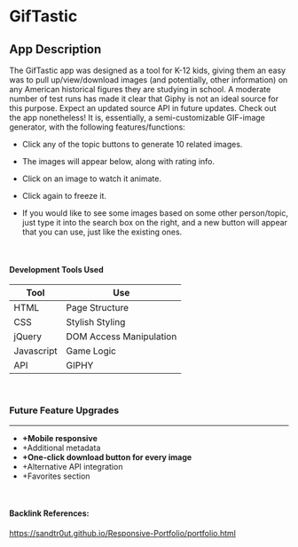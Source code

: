 # GifTastic

## App Description 
The GifTastic app was designed as a tool for K-12 kids, giving them an easy was to pull up/view/download images (and potentially, other information) on any American historical figures they are studying in school. A moderate number of test runs has made it clear that Giphy is not an ideal source for this purpose.  Expect an updated source API in future updates.  Check out the app nonetheless!  It is, essentially, a semi-customizable GIF-image generator, with the following features/functions:

* Click any of the topic buttons to generate 10 related images.

* The images will appear below, along with rating info. 

* Click on an image to watch it animate.

* Click again to freeze it.

* If you would like to see some images based on some other person/topic, just type it into the search box on the right, and a new button will appear that you can use, just like the existing ones.

<br>

 #### Development Tools Used
 Tool | Use
 ---- | ---
 HTML | Page Structure
 CSS | Stylish Styling
 jQuery | DOM Access Manipulation
 Javascript | Game Logic
 API | GIPHY

<br>

### Future Feature Upgrades
-------
*  **+Mobile responsive**
*  +Additional metadata
*  **+One-click download button for every image**
*  +Alternative API integration
*  +Favorites section


<br>
 
#### Backlink References:
https://sandtr0ut.github.io/Responsive-Portfolio/portfolio.html
